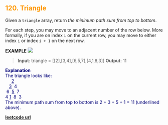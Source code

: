 <h2 style="color:#F90;">120. Triangle</h2>

Given a `triangle` array, return _the minimum path sum from top to bottom_.

For each step, you may move to an adjacent number of the row below. More formally, if you are on index `i` on the current row, you may move to either index `i` or index `i + 1` on the next row.

**EXAMPLE**
![](https://assets.leetcode.com/uploads/2019/02/15/117_sample.png)
>**Input**: triangle = \[[2],[3,4],[6,5,7],[4,1,8,3]]
**Output**: 11

<p style="color:#007;">
<b>Explanation</b><br>
The triangle looks like:<br>
&nbsp;&nbsp;&nbsp;&nbsp;&nbsp;<u>2</u><br>
&nbsp;&nbsp;&nbsp;<u>3</u>&nbsp;&nbsp;4<br>
&nbsp;6&nbsp;&nbsp;<u>5</u>&nbsp;&nbsp;7<br>
4 <u>1</u>&nbsp;&nbsp;8&nbsp;&nbsp;3<br>
The minimum path sum from top to bottom is 2 + 3 + 5 + 1 = 11 (underlined above).
</p>

**[leetcode url](https://leetcode.com/problems/triangle/description/)**